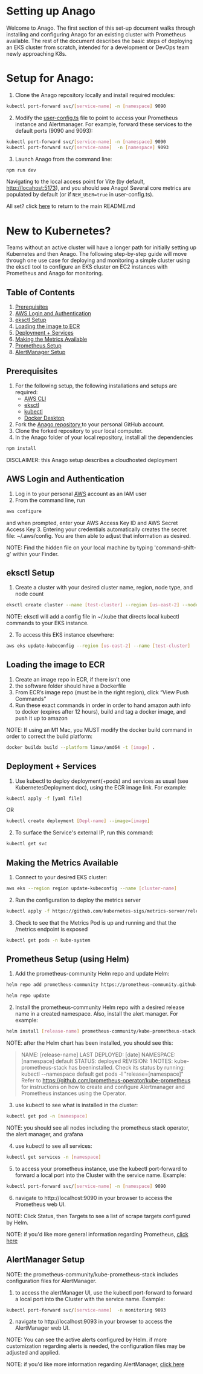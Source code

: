 # Setting up Anago

Welcome to Anago. The first section of this set-up document walks through installing and configuring Anago for an existing cluster with Prometheus available. The rest of the document describes the basic steps of deploying an EKS cluster from scratch, intended for a development or DevOps team newly approaching K8s.

# Setup for Anago:

1. Clone the Anago repository locally and install required modules:
```bash
kubectl port-forward svc/[service-name] -n [namespace] 9090
```
2. Modify the [user-config.ts](/user-config.ts) file to point to access your Prometheus instance and Alertmanager. For example, forward these services to the default ports (9090 and 9093):
```bash
kubectl port-forward svc/[service-name] -n [namespace] 9090
kubectl port-forward svc/[service-name]  -n [namespace] 9093
```
3. Launch Anago from the command line:
```bash
npm run dev
```
Navigating to the local access point for Vite (by default, [http://locahost:5173](http://locahost:5173)), and you should see Anago! 
Several core metrics are populated by default (or if ```NEW_USER=true``` in user-config.ts). 

All set? click [here](/README.md) to return to the main README.md

# New to Kubernetes?

Teams without an active cluster will have a longer path for initially setting up Kubernetes and then Anago. The following step-by-step guide will move through one use case for deploying and monitoring a simple cluster using the eksctl tool to configure an EKS cluster on EC2 instances with Prometheus and Anago for monitoring.

## Table of Contents

1. [Prerequisites](#Prerequisites)
2. [AWS Login and Authentication](#AWS-Login-and-Authentication)
3. [eksctl Setup](#eksctl-Setup)
4. [Loading the image to ECR](#Loading-the-image-to-ECR)
5. [Deployment + Services](#Deployment-+-Services)
6. [Making the Metrics Available](#Making-the-Metrics-Available)
7. [Prometheus Setup](#Prometheus-Setup-using-Helm)
8. [AlertManager Setup](#AlertManager-Setup)

## Prerequisites

1. For the following setup, the following installations and setups are required:
   - [AWS CLI](https://docs.aws.amazon.com/cli/latest/userguide/getting-started-install.html)
   - [eksctl](https://docs.aws.amazon.com/eks/latest/userguide/eksctl.html)
   - [kubectl](https://kubernetes.io/docs/tasks/tools/)
   - [Docker Desktop](https://www.docker.com/products/docker-desktop/)
1. Fork the <a href="https://github.com/oslabs-beta/anago"> Anago repository </a> to your personal GitHub account.
1. Clone the forked repository to your local computer.
1. In the Anago folder of your local repository, install all the dependencies

```bash
npm install
```

DISCLAIMER: this Anago setup describes a cloudhosted deployment

## AWS Login and Authentication

1. Log in to your personal <a href="aws.amazon.com">AWS</a> account as an IAM user
2. From the command line, run

```bash
aws configure
```

and when prompted, enter your AWS Access Key ID and AWS Secret Access Key 3. Entering your credentials automatically creates the secret file: ~/.aws/config. You are then able to adjust that information as desired.

NOTE: Find the hidden file on your local machine by typing 'command-shift-g' within your Finder.

## eksctl Setup

1. Create a cluster with your desired cluster name, region, node type, and node count

```bash
eksctl create cluster --name [test-cluster] --region [us-east-2] --node-type [t2.micro] --nodes [2]
```

NOTE: eksctl will add a config file in ~/.kube that directs local kubectl commands to your EKS instance.

2. To access this EKS instance elsewhere:

```bash
aws eks update-kubeconfig --region [us-east-2] --name [test-cluster]
```

## Loading the image to ECR

1. Create an image repo in ECR, if there isn’t one
2. the software folder should have a Dockerfile
3. From ECR’s image repo (must be in the right region), click “View Push Commands”
4. Run these exact commands in order in order to hand amazon auth info to docker (expires after 12 hours), build and tag a docker image, and push it up to amazon

NOTE: If using an M1 Mac, you MUST modify the docker build command in order to correct the build platform:

```bash
docker buildx build --platform linux/amd64 -t [image] .
```

## Deployment + Services

1. Use kubectl to deploy deployment(+pods) and services as usual (see KubernetesDeployment doc), using the ECR image link. For example:

```bash
kubectl apply -f [yaml file]
```

OR

```bash
kubectl create deployment [Depl-name] --image=[image]
```

2. To surface the Service's external IP, run this command:

```bash
kubectl get svc
```

## Making the Metrics Available

1. Connect to your desired EKS cluster:

```bash
aws eks --region region update-kubeconfig --name [cluster-name]
```

2. Run the configuration to deploy the metrics server

```bash
kubectl apply -f https://github.com/kubernetes-sigs/metrics-server/releases/latest/download/components.yaml
```

3. Check to see that the Metrics Pod is up and running and that the /metrics endpoint is exposed

```bash
kubectl get pods -n kube-system
```

## Prometheus Setup (using Helm)

1. Add the prometheus-community Helm repo and update Helm:

```bash
helm repo add prometheus-community https://prometheus-community.github.io/helm-charts
```

```bash
helm repo update
```

2. Install the prometheus-community Helm repo with a desired release name in a created namespace. Also,
   install the alert manager. For example:

```bash
helm install [release-name] prometheus-community/kube-prometheus-stack --namespace [namespace] --create-namespace --set alertmanager.persistentVolume.storageClass="gp2",server.persistentVolume.storageClass="gp2"
```

NOTE: after the Helm chart has been installed, you should see this:

> NAME: [release-name] LAST DEPLOYED: [date] NAMESPACE: [namespace] default
> STATUS: deployed REVISION: 1 NOTES: kube-prometheus-stack has beeninstalled.
> Check its status by running: kubectl --namespace default get pods -l
> "release=[namespace]" Refer to
> https://github.com/prometheus-operator/kube-prometheus for instructions on how
> to create and configure Alertmanager and Prometheus instances using the
> Operator.

3. use kubectl to see what is installed in the cluster:

```bash
kubectl get pod -n [namespace]
```

NOTE: you should see all nodes including the prometheus stack operator, the alert manager, and grafana

4. use kubectl to see all services:

```bash
kubectl get services -n [namespace]
```

5. to access your prometheus instance, use the kubectl port-forward to forward a local port into the Cluster with the service name. Example:

```bash
kubectl port-forward svc/[service-name] -n [namespace] 9090
```

6. navigate to http://localhost:9090 in your browser to access the Prometheus web UI.

NOTE: Click Status, then Targets to see a list of scrape targets configured by Helm.

NOTE: if you'd like more general information regarding Prometheus, [click here](./dev/prometheusREADME.md)

## AlertManager Setup

NOTE: the prometheus-community/kube-prometheus-stack includes configuration files for AlertManager.

1. to access the alertManager UI, use the kubectl port-forward to forward a local port into the Cluster with the service name. Example:

```bash
kubectl port-forward svc/[service-name]  -n monitoring 9093
```

2. navigate to http://localhost:9093 in your browser to access the AlertManager web UI.

NOTE: You can see the active alerts configured by Helm. if more customization regarding alerts is needed, the configuration files may be adjusted and applied.

NOTE: if you'd like more information regarding AlertManager, [click here](./dev/alertManagerInfo.md)
